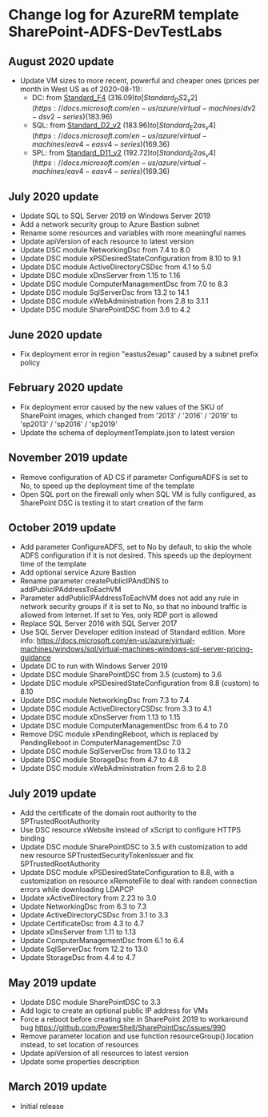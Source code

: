 # Change log for AzureRM template SharePoint-ADFS-DevTestLabs

## August 2020 update

* Update VM sizes to more recent, powerful and cheaper ones (prices per month in West US as of 2020-08-11):
  - DC: from [Standard_F4](https://docs.microsoft.com/en-us/azure/virtual-machines/sizes-previous-gen?toc=/azure/virtual-machines/linux/toc.json&bc=/azure/virtual-machines/linux/breadcrumb/toc.json) ($316.09) to [Standard_DS2_v2](https://docs.microsoft.com/en-us/azure/virtual-machines/dv2-dsv2-series) ($183.96)
  - SQL: from [Standard_D2_v2](https://docs.microsoft.com/en-us/azure/virtual-machines/dv2-dsv2-series) ($183.96) to [Standard_E2as_v4](https://docs.microsoft.com/en-us/azure/virtual-machines/eav4-easv4-series) ($169.36)
  - SPL: from [Standard_D11_v2](https://docs.microsoft.com/en-us/azure/virtual-machines/dv2-dsv2-series-memory) ($192.72) to [Standard_E2as_v4](https://docs.microsoft.com/en-us/azure/virtual-machines/eav4-easv4-series) ($169.36)

## July 2020 update

* Update SQL to SQL Server 2019 on Windows Server 2019
* Add a network security group to Azure Bastion subnet
* Rename some resources and variables with more meaningful names
* Update apiVersion of each resource to latest version
* Update DSC module NetworkingDsc from 7.4 to 8.0
* Update DSC module xPSDesiredStateConfiguration from 8.10 to 9.1
* Update DSC module ActiveDirectoryCSDsc from 4.1 to 5.0
* Update DSC module xDnsServer from 1.15 to 1.16
* Update DSC module ComputerManagementDsc from 7.0 to 8.3
* Update DSC module SqlServerDsc from 13.2 to 14.1
* Update DSC module xWebAdministration from 2.8 to 3.1.1
* Update DSC module SharePointDSC from 3.6 to 4.2

## June 2020 update

* Fix deployment error in region "eastus2euap" caused by a subnet prefix policy

## February 2020 update

* Fix deployment error caused by the new values of the SKU of SharePoint images, which changed from '2013' / '2016' / '2019' to 'sp2013' / 'sp2016' / 'sp2019'
* Update the schema of deploymentTemplate.json to latest version

## November 2019 update

* Remove configuration of AD CS if parameter ConfigureADFS is set to No, to speed up the deployment time of the template
* Open SQL port on the firewall only when SQL VM is fully configured, as SharePoint DSC is testing it to start creation of the farm

## October 2019 update

* Add parameter ConfigureADFS, set to No by default, to skip the whole ADFS configuration if it is not desired. This speeds up the deployment time of the template
* Add optional service Azure Bastion
* Rename parameter createPublicIPAndDNS to addPublicIPAddressToEachVM
* Parameter addPublicIPAddressToEachVM does not add any rule in network security groups if it is set to No, so that no inbound traffic is allowed from Internet. If set to Yes, only RDP port is allowed
* Replace SQL Server 2016 with SQL Server 2017
* Use SQL Server Developer edition instead of Standard edition. More info: <https://docs.microsoft.com/en-us/azure/virtual-machines/windows/sql/virtual-machines-windows-sql-server-pricing-guidance>
* Update DC to run with Windows Server 2019
* Update DSC module SharePointDSC from 3.5 (custom) to 3.6
* Update DSC module xPSDesiredStateConfiguration from 8.8 (custom) to 8.10
* Update DSC module NetworkingDsc from 7.3 to 7.4
* Update DSC module ActiveDirectoryCSDsc from 3.3 to 4.1
* Update DSC module xDnsServer from 1.13 to 1.15
* Update DSC module ComputerManagementDsc from 6.4 to 7.0
* Remove DSC module xPendingReboot, which is replaced by PendingReboot in ComputerManagementDsc 7.0
* Update DSC module SqlServerDsc from 13.0 to 13.2
* Update DSC module StorageDsc from 4.7 to 4.8
* Update DSC module xWebAdministration from 2.6 to 2.8

## July 2019 update

* Add the certificate of the domain root authority to the SPTrustedRootAuthority
* Use DSC resource xWebsite instead of xScript to configure HTTPS binding
* Update DSC module SharePointDSC to 3.5 with customization to add new resource SPTrustedSecurityTokenIssuer and fix SPTrustedRootAuthority
* Update DSC module xPSDesiredStateConfiguration to 8.8, with a customization on resource xRemoteFile to deal with random connection errors while downloading LDAPCP
* Update xActiveDirectory from 2.23 to 3.0
* Update NetworkingDsc from 6.3 to 7.3
* Update ActiveDirectoryCSDsc from 3.1 to 3.3
* Update CertificateDsc from 4.3 to 4.7
* Update xDnsServer from 1.11 to 1.13
* Update ComputerManagementDsc from 6.1 to 6.4
* Update SqlServerDsc from 12.2 to 13.0
* Update StorageDsc from 4.4 to 4.7

## May 2019 update

* Update DSC module SharePointDSC to 3.3
* Add logic to create an optional public IP address for VMs
* Force a reboot before creating site in SharePoint 2019 to workaround bug https://github.com/PowerShell/SharePointDsc/issues/990
* Remove parameter location and use function resourceGroup().location instead, to set location of resources
* Update apiVersion of all resources to latest version
* Update some properties description

## March 2019 update

* Initial release
